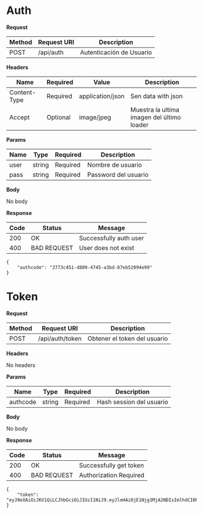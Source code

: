 # Auth

**Request**

 Method | Request URI | Description
------- | ----------- | ------------
POST | /api/auth | Autenticación de Usuario

**Headers**

Name | Required | Value | Description
---- | -------- | ----- | --------
Content-Type | Required | application/json | Sen data with json
Accept | Optional | image/jpeg | Muestra la ultima imagen del último loader

**Params**

 Name | Type | Required | Description
---- | ----- | -------- | ------------
user | string | Required | Nombre de usuario
pass | string | Required | Password del usuario

**Body**

No body

**Response**

Code | Status | Message
---- | ------ | -------
200 | OK | Successfully auth user
400 | BAD REQUEST | User does not exist

```
{
    "authcode": "2773c451-d809-4745-a3bd-87eb52094e99"
}
```

# Token

**Request**

 Method | Request URI | Description
------- | ----------- | ------------
POST | /api/auth/token | Obtener el token del usuario

**Headers**

No headers

**Params**

 Name | Type | Required | Description
---- | ----- | -------- | ------------
authcode | string | Required | Hash session del usuario

**Body**

No body

**Response**

Code | Status | Message
---- | ------ | -------
200 | OK | Successfully get token
400 | BAD REQUEST | Authorization Required

```
{
    "token": "eyJ0eXAiOiJKV1QiLCJhbGciOiJIUzI1NiJ9.eyJleHAiOjE1Njg1MjA2NDIsImlhdCI6MTUzNjk4NDY0Miwic3ViIjoiMjc3M2M0NTEtZDgwOS00NzQ1LWEzYmQtODdlYjUyMDk0ZTk5In0.LJN2uKJT8REBeH8WhljJAM3JGCiklXJS29Htn5SZP4A"
}
```
